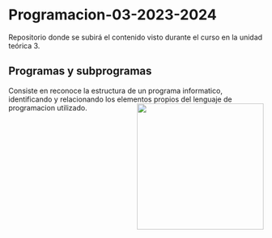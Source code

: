 # Programacion-03-2023-2024
Repositorio donde se subirá el contenido visto durante el curso en la unidad teórica 3.

<h2>Programas y subprogramas</h2>
Consiste en reconoce la estructura de un programa informatico, identificando y 
relacionando los elementos propios del lenguaje de programacion utilizado.
<picture> <img align="right" src="https://github.com/7oSkaaa/7oSkaaa/blob/main/Images/Right_Side.gif?raw=true" width = 250px></picture>
